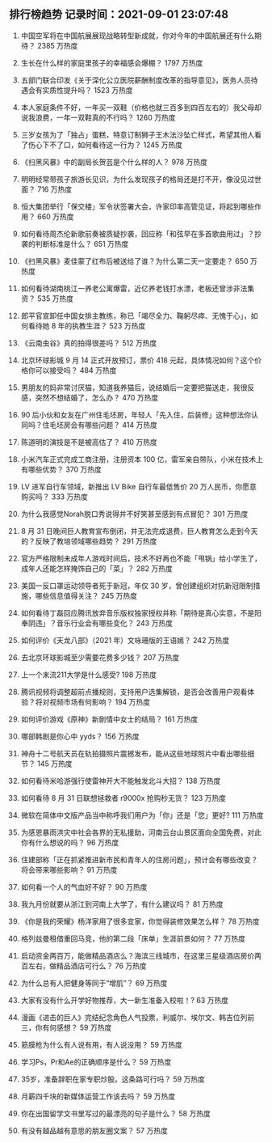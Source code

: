 
## 排行榜趋势 记录时间：2021-09-01 23:07:48
  
  1. 中国空军将在中国航展展现战略转型新成就，你对今年的中国航展还有什么期待？ 2385 万热度
    
  2. 生长在什么样的家庭里孩子的幸福感会爆棚？ 1797 万热度
    
  3. 五部门联合印发《关于深化公立医院薪酬制度改革的指导意见》，医务人员待遇会有实质性提升吗？ 1523 万热度
    
  4. 本人家庭条件不好，一年买一双鞋（价格也就三百多到四百左右的）我父母却说我浪费，一年一双鞋真的不行吗？ 1260 万热度
    
  5. 三岁女孩为了「独占」蛋糕，特意订制狮子王木法沙坠亡样式，希望其他人看了伤心下不了口，如何看待这一行为？ 1245 万热度
    
  6. 《扫黑风暴》中的副局长贺芸是个什么样的人？ 978 万热度
    
  7. 明明经常带孩子旅游长见识，为什么发现孩子的格局还是打不开，像没见过世面？ 716 万热度
    
  8. 恒大集团举行「保交楼」军令状签署大会，许家印率高管见证，将起到哪些作用？ 660 万热度
    
  9. 如何看待周杰伦新歌前奏被质疑抄袭，回应称「和弦早在多首歌曲用过」？抄袭的判断标准是什么？ 651 万热度
    
  10. 《扫黑风暴》麦佳蒙了红布后被送给了谁？为什么第二天一定要走？ 650 万热度
    
  11. 如何看待湖南桃江一养老公寓爆雷，近亿养老钱打水漂，老板还曾涉非法集资？ 535 万热度
    
  12. 郎平官宣卸任中国女排主教练，称已「竭尽全力、鞠躬尽瘁、无愧于心」，如何看待她 8 年的执教生涯？ 523 万热度
    
  13. 《云南虫谷》真的拍得很差吗？ 512 万热度
    
  14. 北京环球影城 9 月 14 正式开放预订，票价 418 元起，具体情况如何？这个价格你可以接受吗？ 484 万热度
    
  15. 男朋友的妈非常讨厌猫，知道我养猫后，说结婚后一定要把猫送走，我很反感，突然不想结婚了，怎么办？ 470 万热度
    
  16. 90 后小伙和女友在广州住毛坯房，年轻人「先入住，后装修」这种想法你认同吗？住毛坯房会有哪些问题？ 414 万热度
    
  17. 陈道明的演技是不是被高估了？ 410 万热度
    
  18. 小米汽车正式完成工商注册，注册资本 100 亿，雷军亲自带队，小米在技术上有哪些优势？ 370 万热度
    
  19. LV 进军自行车领域，新推出 LV Bike 自行车最低售价 20 万人民币，你愿意购买吗？ 333 万热度
    
  20. 为什么我感觉Norah脱口秀说得并不好笑甚至感到有点冒犯？ 301 万热度
    
  21. 8 月 31 日晚间巨人教育宣布倒闭，并无法完成退费，巨人教育怎么走到今天的？反映了教培领域哪些趋势？ 291 万热度
    
  22. 官方严格限制未成年人游戏时间后，技术不好再也不能「甩锅」给小学生了，成年人还能怎样掩饰自己的「菜」？ 282 万热度
    
  23. 美国一反口罩运动领导者死于新冠，年仅 30 岁，曾创建组织对抗新冠限制措施，哪些信息值得关注？ 245 万热度
    
  24. 如何看待丁磊回应腾讯放弃音乐版权独家授权并称「期待是真心实意，不是阳奉阴违」？音乐行业会有哪些变化？ 243 万热度
    
  25. 如何评价《天龙八部》（2021 年）文咏珊版的王语嫣？ 242 万热度
    
  26. 去北京环球影城至少需要花费多少钱？ 207 万热度
    
  27. 上一个末流211大学是什么感受? 198 万热度
    
  28. 腾讯视频将调整超前点播规则，支持用户选集解锁，是否会改善用户观看体验？将对视频市场有何影响？ 194 万热度
    
  29. 如何评价游戏《原神》新剧情中女士的结局？ 161 万热度
    
  30. 哪部韩剧是你心中 yyds？ 156 万热度
    
  31. 神舟十二号航天员在轨拍摄照片震撼发布，能从这些地球照片中看出哪些细节？ 145 万热度
    
  32. 如何看待米哈游强行使雷神开大不能触发北斗大招？ 138 万热度
    
  33. 如何看待 8 月 31 日联想拯救者 r9000x 抢购秒无货？ 123 万热度
    
  34. 微软在简体中文版产品当中称呼我们用户为「你」还是「您」更好? 111 万热度
    
  35. 为感恩暴雨洪灾中社会各界的无私援助，河南云台山景区面向全国免费，对此你有什么想说的吗？ 96 万热度
    
  36. 住建部称「正在抓紧推进新市民和青年人的住房问题」，预计会有哪些改变？将会带来哪些影响？ 91 万热度
    
  37. 如何看一个人的气血好不好？ 90 万热度
    
  38. 我九月份就要从浙江到河南上大学了，有什么建议吗？ 81 万热度
    
  39. 《你是我的荣耀》杨洋家用了很多宜家，你觉得装修效果怎么样？ 78 万热度
    
  40. 格列兹曼租借重回马竞，他的第二段「床单」生涯前景如何？ 77 万热度
    
  41. 启动资金两百万，能做精品酒店么？海滨三线城市，在这里三星级酒店房价两百左右，做精品酒店可行么？ 76 万热度
    
  42. 为什么总有人把健身等同于“增肌”？ 69 万热度
    
  43. 大家有没有什么开学好物推荐，大一新生准备入校啦！? 63 万热度
    
  44. 漫画《进击的巨人》完结纪念角色人气投票，利威尔、埃尔文、韩吉位列前三，你有何感想？ 59 万热度
    
  45. 筋膜枪为什么有人说有用，有人说没用？ 59 万热度
    
  46. 学习Ps，Pr和Ae的正确顺序是什么？ 59 万热度
    
  47. 35岁，准备辞职在家专职炒股。这条路可行吗？ 59 万热度
    
  48. 月薪四千块的新媒体运营工作该去吗？ 59 万热度
    
  49. 你在出国留学文书里写过的最漂亮的句子是什么？ 58 万热度
    
  50. 有没有越品越有意思的朋友圈文案？ 57 万热度
    